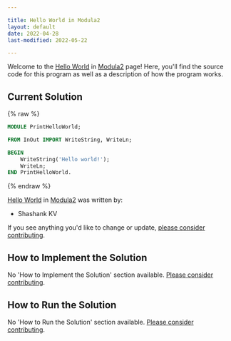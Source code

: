 ```yaml
---

title: Hello World in Modula2
layout: default
date: 2022-04-28
last-modified: 2022-05-22

---
```


Welcome to the [Hello World](https://sampleprograms.io/projects/hello-world) in [Modula2](https://sampleprograms.io/languages/modula2) page! Here, you'll find the source code for this program as well as a description of how the program works.

## Current Solution

{% raw %}

```modula2
MODULE PrintHelloWorld;

FROM InOut IMPORT WriteString, WriteLn;

BEGIN
	WriteString('Hello world!');
	WriteLn;
END PrintHelloWorld.
```

{% endraw %}

[Hello World](https://sampleprograms.io/projects/hello-world) in [Modula2](https://sampleprograms.io/languages/modula2) was written by:

- Shashank KV

If you see anything you'd like to change or update, [please consider contributing](https://github.com/TheRenegadeCoder/sample-programs).

## How to Implement the Solution

No 'How to Implement the Solution' section available. [Please consider contributing](https://github.com/TheRenegadeCoder/sample-programs-website).

## How to Run the Solution

No 'How to Run the Solution' section available. [Please consider contributing](https://github.com/TheRenegadeCoder/sample-programs-website).